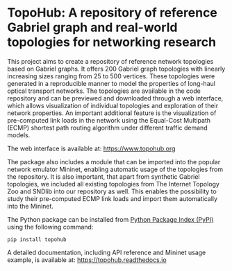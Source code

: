 # TopoHub: A repository of reference Gabriel graph and real-world topologies for networking research

This project aims to create a repository of reference network topologies based on Gabriel graphs. It offers 200 Gabriel graph topologies with linearly increasing sizes ranging from 25 to 500 vertices. These topologies were generated in a reproducible manner to model the properties of long-haul optical transport networks. The topologies are available in the code repository and can be previewed and downloaded through a web interface, which allows visualization of individual topologies and exploration of their network properties. An important additional feature is the visualization of pre-computed link loads in the network using the Equal-Cost Multipath (ECMP) shortest path routing algorithm under different traffic demand models.

The web interface is available at: https://www.topohub.org

The package also includes a module that can be imported into the popular network emulator Mininet, enabling automatic usage of the topologies from the repository. It is also important, that apart from synthetic Gabriel topologies, we included all existing topologies from The Internet Topology Zoo and SNDlib into our repository as well. This enables the possibility to study their pre-computed ECMP link loads and import them automatically into the Mininet.

The Python package can be installed from [Python Package Index (PyPI)](https://pypi.org/project/topohub/) using the following command:

    pip install topohub

A detailed documentation, including API reference and Mininet usage example, is available at: https://topohub.readthedocs.io
